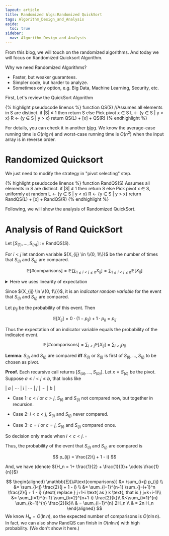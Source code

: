 ```yaml
---
layout: article
title: Randomized Algs:Randomized QuickSort
tags: Algorithm_Design_and_Analysis
aside:
  toc: true
sidebar:
  nav: Algorithm_Design_and_Analysis
---
```


From this blog, we will touch on the randomized algorithms. And today we will focus on Randomized Quicksort Algorithm.

<!--more-->

Why we need Randomized Algorithms?

* Faster, but weaker guarantees.
* Simpler code, but harder to analyze.
* Sometimes only option, e.g. Big Data, Machine Learning, Security, etc.

First, Let's review the QuickSort Algorithm

{% highlight pseudocode linenos %}
function QS(S)  //Assumes all elements in S are distinct.
   if |S| ≤ 1 then
      return S
   else
      Pick pivot x ∈ S
      L ← {y ∈ S | y < x}
      R ← {y ∈ S | y > x}
      return QS(L) + [x] + QS(R)
{% endhighlight %}

For details, you can check it in another [blog](https://wu-haonan.github.io/2023/05/11/AL_Lec_4.html).  We know the average-case running time is ${O(n \lg n)}$ and worst-case running time is ${O(n^2)}$ when the input array is in reverse order.

# Randomized Quicksort

We just need to modify the strategy in "pivot selecting" step.



{% highlight pseudocode linenos %}
function RandQS(S)
   Assumes all elements in S are distinct.
   if |S| ≤ 1 then
      return S
   else
      Pick pivot x ∈ S, uniformly at random
      L ← {y ∈ S | y < x}
      R ← {y ∈ S | y > x}
      return RandQS(L) + [x] + RandQS(R)
{% endhighlight %}



Following, we will show the analysis of Randomized QuickSort. 



# Analysis of Rand QuickSort

Let ${\left[S_{(1)}, \ldots, S_{(n)}\right] := \text{RandQS}(S)}$.  

For ${i < j}$ let random variable ${X_{ij} \in \\{0, 1\\}}$ be the number of times that ${S_{(i)}}$ and ${S_{(j)}}$ are compared.

$$
\mathbb{E}[\#\text{comparisons}] = \mathbb{E}\left[\sum_{1 \leq i < j \leq n} X_{ij}\right] = \sum_{1 \leq i < j \leq n} \mathbb{E}[X_{ij}]
$$

<details><summary> Here we uses linearity of expectation </summary>

$$
\begin{equation}
\begin{aligned}
\mathbb{E}[A + B] &= \sum_x \sum_y (x+y) \mathbb{P}(X=x,Y=y)\\
&= \sum_x \sum_y x \mathbb{P}(X=x,Y=y) + \sum_x \sum_y y \mathbb{P}(X=x,y=y)\\
&=\sum_x x \sum_y \mathbb{P}(X=x,Y=y) + \sum_y y \sum_x \mathbb{P}(X=x,Y=y) \\
&= \sum_x \sum_y x \mathbb{P}(X=x) + \sum_x \sum_y y \mathbb{P}(Y=y) \\
&=\mathbb{E}[A] + \mathbb{E}[B]
\end{aligned}
\end{equation}
$$

<font color='red'>Note: we don't need ${X}$ and ${Y}$ are **independent** here. </font>

</details>

Since ${X_{ij} \in \\{0, 1\\}}$, it is an _indicator random variable_ for the event that ${S_{(i)}}$ and ${S_{(j)}}$ are compared. 

Let ${p_{ij}}$ be the probability of this event. Then

$$
\mathbb{E}[X_{ij}] = 0 \cdot (1 - p_{ij}) + 1 \cdot p_{ij} = p_{ij}
$$

Thus the expectation of an indicator variable equals the probability of the indicated event.

$$
\mathbb{E}[\#\text{comparisons}] = \sum_{i<j} \mathbb{E}[X_{ij}] = \sum_{i<j} p_{ij}
$$

**Lemma**: ${S_{(i)}}$ and ${S_{(j)}}$ are compared **iff** ${S_{(i)}}$ or ${S_{(j)}}$ is first of ${S_{(i)}, \ldots, S_{(j)}}$ to be chosen as pivot.



**Proof.** Each recursive call returns ${\left[S_{(a)}, \ldots, S_{(b)}\right]}$. Let $x = S_{(c)}$ be the pivot. Suppose $a \leq i < j \leq b$, that looks like

| ${a}$ | ${\cdots}$ | ${i}$ | ${\cdots}$ | ${j}$ | ${\cdots}$ | ${b}$ |

* Case 1: ${c < i}$ or ${c > j}$, ${S_{(i)}}$ and ${S_{(j)}}$ not compared now, but together in recursion.  

* Case 2: ${i < c < j}$, ${S_{(i)}}$ and ${S_{(j)}}$ never compared. 

* Case 3: ${c = i}$ or ${c = j}$, ${S_{(i)}}$ and ${S_{(j)}}$ compared once.

So decision only made when ${i < c < j}$. ${\square}$



Thus, the probability of the event that ${S_{(i)}}$ and ${S_{(j)}}$ are compared is

$$
p_{ij} = \frac{2}{j + 1 - i}
$$

And, we have (denote ${H_n = 1+ \frac{1}{2} + \frac{1}{3}+ \cdots \frac{1}{n}}$)

$$
\begin{aligned}
\mathbb{E}[\#\text{comparisons}] &= \sum_{i<j} p_{ij} \\
&= \sum_{i<j} \frac{2}{j + 1 - i} \\
&= \sum_{i=1}^{n-1} \sum_{j=i+1}^n \frac{2}{j + 1 - i} (\text{ replace } j+1-i \text{ as } k \text{, that is } j=k+i-1)\\
&= \sum_{i=1}^{n-1} \sum_{k=2}^{n+1-i} \frac{2}{k}\\
&<\sum_{i=1}^{n} \sum_{k=1}^{n} \frac{2}{k}\\
& = \sum_{i=1}^{n} 2H_n \\
& = 2n H_n
\end{aligned}
$$
We know ${H_n = O(\ln n)}$, so the expected number of comparisons is ${O(n \ln n)}$. In fact, we can also show RandQS can finish in ${O(n \ln n)}$ with high probability. (We don't show it here.)
